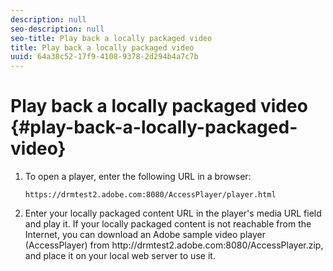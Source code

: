```yaml
---
description: null
seo-description: null
seo-title: Play back a locally packaged video
title: Play back a locally packaged video
uuid: 64a38c52-17f9-4108-9378-2d294b4a7c7b
---
```


# Play back a locally packaged video {#play-back-a-locally-packaged-video}

1. To open a player, enter the following URL in a browser:

   ```
   https://drmtest2.adobe.com:8080/AccessPlayer/player.html
   ```

1. Enter your locally packaged content URL in the player's media URL field and play it.
If your locally packaged content is not reachable from the Internet, you can download an Adobe sample video player (AccessPlayer) from ht<span></span>tp://drmtest2.adobe.com:8080/AccessPlayer.zip, and place it on your local web server to use it.